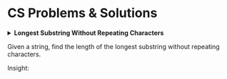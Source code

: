 # CS Problems & Solutions
<details>
  <summary>
  <b>Longest Substring Without Repeating Characters</b>
  
  Given a string, find the length of the longest substring without repeating characters.
  
  Insight: 
  </summary>
  
```


```

</details>
